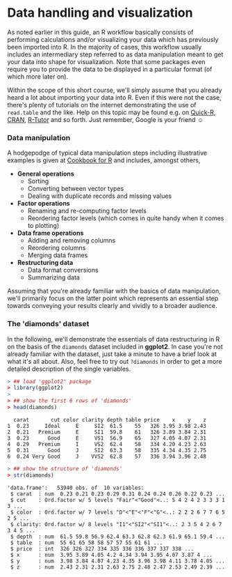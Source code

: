 
# Data handling and visualization

As noted earlier in this guide, an R workflow basically consists of performing 
calculations and/or visualizing your data which has previously been imported into 
R. In the majority of cases, this workflow usually includes an intermediary step 
referred to as data manipulation meant to get your data into shape for 
visualization. Note that some packages even require you to provide the data to 
be displayed in a particular format (of which more later on).  

Within the scope of this short course, we'll simply assume that you already 
heard a lot about importing your data into R. Even if this were not the case, 
there's plenty of tutorials on the internet demonstrating the use of `read.table` 
and the like. Help on this topic may be found e.g. on 
[Quick-R](http://www.statmethods.net/input/importingdata.html), 
[CRAN](https://cran.r-project.org/doc/manuals/r-release/R-data.html), 
[R-Tutor](http://www.r-tutor.com/r-introduction/data-frame/data-import) and so 
forth. Just remember, Google is your friend &#9786;

### Data manipulation
A hodgepodge of typical data manipulation steps including illustrative examples 
is given at [Cookbook for R](http://www.cookbook-r.com/Manipulating_data/) and 
includes, amongst others,

* **General operations**
    * Sorting
    * Converting between vector types
    * Dealing with duplicate records and missing values
* **Factor operations**
    * Renaming and re-computing factor levels
    * Reordering factor levels (which comes in quite handy when it comes to plotting)
* **Data frame operations**
    * Adding and removing columns
    * Reordering columns
    * Merging data frames
* **Restructuring data**
    * Data format conversions
    * Summarizing data

Assuming that you're already familiar with the basics of data manipulation, we'll 
primarily focus on the latter point which represents an essential step towards 
conveying your results clearly and vividly to a broader audience. 

### The 'diamonds' dataset
In the following, we'll demonstrate the essentials of data restructuring in R on 
the basis of the `diamonds` dataset included in **ggplot2**. In case you're not 
already familiar with the dataset, just take a minute to have a brief look at 
what it's all about. Also, feel free to try out `?diamonds` in order to get a 
more detailed description of the single variables.


```r
> ## load 'ggplot2' package
> library(ggplot2)
> 
> ## show the first 6 rows of 'diamonds'
> head(diamonds)
```

```
  carat       cut color clarity depth table price    x    y    z
1  0.23     Ideal     E     SI2  61.5    55   326 3.95 3.98 2.43
2  0.21   Premium     E     SI1  59.8    61   326 3.89 3.84 2.31
3  0.23      Good     E     VS1  56.9    65   327 4.05 4.07 2.31
4  0.29   Premium     I     VS2  62.4    58   334 4.20 4.23 2.63
5  0.31      Good     J     SI2  63.3    58   335 4.34 4.35 2.75
6  0.24 Very Good     J    VVS2  62.8    57   336 3.94 3.96 2.48
```

```r
> ## show the structure of 'diamonds'
> str(diamonds)
```

```
'data.frame':	53940 obs. of  10 variables:
 $ carat  : num  0.23 0.21 0.23 0.29 0.31 0.24 0.24 0.26 0.22 0.23 ...
 $ cut    : Ord.factor w/ 5 levels "Fair"<"Good"<..: 5 4 2 4 2 3 3 3 1 3 ...
 $ color  : Ord.factor w/ 7 levels "D"<"E"<"F"<"G"<..: 2 2 2 6 7 7 6 5 2 5 ...
 $ clarity: Ord.factor w/ 8 levels "I1"<"SI2"<"SI1"<..: 2 3 5 4 2 6 7 3 4 5 ...
 $ depth  : num  61.5 59.8 56.9 62.4 63.3 62.8 62.3 61.9 65.1 59.4 ...
 $ table  : num  55 61 65 58 58 57 57 55 61 61 ...
 $ price  : int  326 326 327 334 335 336 336 337 337 338 ...
 $ x      : num  3.95 3.89 4.05 4.2 4.34 3.94 3.95 4.07 3.87 4 ...
 $ y      : num  3.98 3.84 4.07 4.23 4.35 3.96 3.98 4.11 3.78 4.05 ...
 $ z      : num  2.43 2.31 2.31 2.63 2.75 2.48 2.47 2.53 2.49 2.39 ...
```
